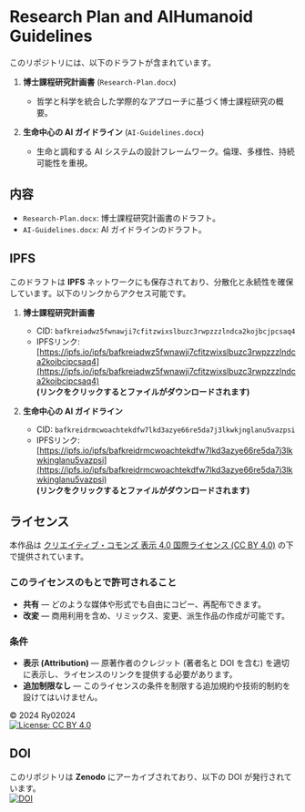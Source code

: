 # Research Plan and AIHumanoid Guidelines

このリポジトリには、以下のドラフトが含まれています。

1. **博士課程研究計画書** (`Research-Plan.docx`)
   - 哲学と科学を統合した学際的なアプローチに基づく博士課程研究の概要。

2. **生命中心の AI ガイドライン** (`AI-Guidelines.docx`)
   - 生命と調和する AI システムの設計フレームワーク。倫理、多様性、持続可能性を重視。

## 内容
- `Research-Plan.docx`: 博士課程研究計画書のドラフト。
- `AI-Guidelines.docx`: AI ガイドラインのドラフト。

## IPFS
このドラフトは **IPFS** ネットワークにも保存されており、分散化と永続性を確保しています。以下のリンクからアクセス可能です。

1. **博士課程研究計画書**  
   - CID: `bafkreiadwz5fwnawji7cfitzwixslbuzc3rwpzzzlndca2kojbcjpcsaq4`  
   - IPFSリンク: [https://ipfs.io/ipfs/bafkreiadwz5fwnawji7cfitzwixslbuzc3rwpzzzlndca2kojbcjpcsaq4](https://ipfs.io/ipfs/bafkreiadwz5fwnawji7cfitzwixslbuzc3rwpzzzlndca2kojbcjpcsaq4)  
     **(リンクをクリックするとファイルがダウンロードされます)**

2. **生命中心の AI ガイドライン**  
   - CID: `bafkreidrmcwoachtekdfw7lkd3azye66re5da7j3lkwkjnglanu5vazpsi`  
   - IPFSリンク: [https://ipfs.io/ipfs/bafkreidrmcwoachtekdfw7lkd3azye66re5da7j3lkwkjnglanu5vazpsi](https://ipfs.io/ipfs/bafkreidrmcwoachtekdfw7lkd3azye66re5da7j3lkwkjnglanu5vazpsi)  
     **(リンクをクリックするとファイルがダウンロードされます)**

## ライセンス
本作品は [クリエイティブ・コモンズ 表示 4.0 国際ライセンス (CC BY 4.0)](https://creativecommons.org/licenses/by/4.0/deed.ja) の下で提供されています。

### **このライセンスのもとで許可されること**
- **共有** — どのような媒体や形式でも自由にコピー、再配布できます。
- **改変** — 商用利用を含め、リミックス、変更、派生作品の作成が可能です。

### **条件**
- **表示 (Attribution)** — 原著作者のクレジット (著者名と DOI を含む) を適切に表示し、ライセンスのリンクを提供する必要があります。
- **追加制限なし** — このライセンスの条件を制限する追加規約や技術的制約を設けてはいけません。

© 2024 Ry02024  
[![License: CC BY 4.0](https://licensebuttons.net/l/by/4.0/88x31.png)](https://creativecommons.org/licenses/by/4.0/)

## DOI
このリポジトリは **Zenodo** にアーカイブされており、以下の DOI が発行されています。  
[![DOI](https://zenodo.org/badge/DOI/10.5281/zenodo.14567916.svg)](https://doi.org/10.5281/zenodo.14567916)
